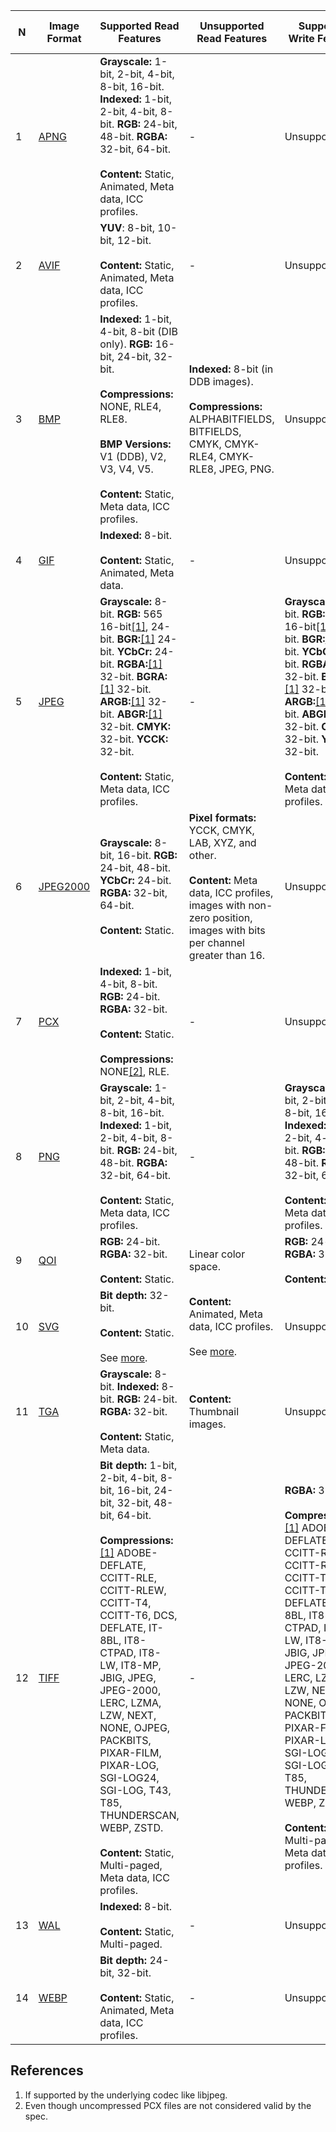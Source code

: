 | N  | Image Format                                                                 | Supported Read Features  | Unsupported Read Features | Supported Write Features | Unsupported Write Features | Dependencies |
| -- | ---------------------------------------------------------------------------- | ------------------------ | ------------------------- | ------------------------ | -------------------------- | ------------ |
| 1  | [APNG](https://wikipedia.org/wiki/APNG)                                      | **Grayscale:** 1-bit, 2-bit, 4-bit, 8-bit, 16-bit. **Indexed:** 1-bit, 2-bit, 4-bit, 8-bit. **RGB:** 24-bit, 48-bit. **RGBA:** 32-bit, 64-bit. <br/><br/>**Content:** Static, Animated, Meta data, ICC profiles. | - | Unsupported | - | libpng+APNG patch |
| 2  | [AVIF](https://wikipedia.org/wiki/AV1#AV1_Image_File_Format_(AVIF))          | **YUV**: 8-bit, 10-bit, 12-bit. <br/><br/>**Content:** Static, Animated, Meta data, ICC profiles. | - | Unsupported | - | libavif |
| 3  | [BMP](https://wikipedia.org/wiki/BMP_file_format)                            | **Indexed:** 1-bit, 4-bit, 8-bit (DIB only). **RGB:** 16-bit, 24-bit, 32-bit. <br/><br/>**Compressions:** NONE, RLE4, RLE8. <br/><br/>**BMP Versions:** V1 (DDB), V2, V3, V4, V5. <br/><br/>**Content:** Static, Meta data, ICC profiles. | **Indexed:** 8-bit (in DDB images). <br/><br/>**Compressions:** ALPHABITFIELDS, BITFIELDS, CMYK, CMYK-RLE4, CMYK-RLE8, JPEG, PNG. | Unsupported | - | - |
| 4  | [GIF](https://wikipedia.org/wiki/GIF)                                        | **Indexed:** 8-bit. <br/><br/>**Content:** Static, Animated, Meta data. | - | Unsupported | - | giflib |
| 5  | [JPEG](https://wikipedia.org/wiki/JPEG)                                      | **Grayscale:** 8-bit. **RGB:** 565 16-bit[[1]](#star-underlying), 24-bit. **BGR:**[[1]](#star-underlying) 24-bit. **YCbCr:** 24-bit. **RGBA:**[[1]](#star-underlying) 32-bit. **BGRA:**[[1]](#star-underlying) 32-bit. **ARGB:**[[1]](#star-underlying) 32-bit. **ABGR:**[[1]](#star-underlying) 32-bit. **CMYK:** 32-bit. **YCCK:** 32-bit. <br/><br/>**Content:** Static, Meta data, ICC profiles. | - | **Grayscale:** 8-bit. **RGB:** 565 16-bit[[1]](#star-underlying), 24-bit. **BGR:**[[1]](#star-underlying) 24-bit. **YCbCr:** 24-bit. **RGBA:**[[1]](#star-underlying) 32-bit. **BGRA:**[[1]](#star-underlying) 32-bit. **ARGB:**[[1]](#star-underlying) 32-bit. **ABGR:**[[1]](#star-underlying) 32-bit. **CMYK:** 32-bit. **YCCK:** 32-bit. <br/><br/>**Content:** Static, Meta data, ICC profiles. | - | libjpeg or libjpeg-turbo |
| 6  | [JPEG2000](https://wikipedia.org/wiki/JPEG_2000)                             | **Grayscale:** 8-bit, 16-bit. **RGB:** 24-bit, 48-bit. **YCbCr:** 24-bit. **RGBA:** 32-bit, 64-bit. <br/><br/>**Content:** Static. | **Pixel formats:** YCCK, CMYK, LAB, XYZ, and other. <br/><br/>**Content:** Meta data, ICC profiles, images with non-zero position, images with bits per channel greater than 16. | Unsupported | - | jasper |
| 7  | [PCX](https://wikipedia.org/wiki/PCX)                                        | **Indexed:** 1-bit, 4-bit, 8-bit. **RGB:** 24-bit. **RGBA:** 32-bit. <br/><br/>**Content:** Static. <br/><br/>**Compressions:** NONE[[2]](#star-pcx-rle), RLE. | - | Unsupported | - | - |
| 8  | [PNG](https://wikipedia.org/wiki/Portable_Network_Graphics)                  | **Grayscale:** 1-bit, 2-bit, 4-bit, 8-bit, 16-bit. **Indexed:** 1-bit, 2-bit, 4-bit, 8-bit. **RGB:** 24-bit, 48-bit. **RGBA:** 32-bit, 64-bit. <br/><br/>**Content:** Static, Meta data, ICC profiles. | - | **Grayscale:** 1-bit, 2-bit, 4-bit, 8-bit, 16-bit. **Indexed:** 1-bit, 2-bit, 4-bit, 8-bit. **RGB:** 24-bit, 48-bit. **RGBA:** 32-bit, 64-bit. <br/><br/>**Content:** Static, Meta data, ICC profiles. | - | libpng |
| 9  | [QOI](https://phoboslab.org/log/2021/11/qoi-fast-lossless-image-compression) | **RGB:** 24-bit. **RGBA:** 32-bit. <br/><br/>**Content:** Static. | Linear color space. | **RGB:** 24-bit. **RGBA:** 32-bit. <br/><br/>**Content:** Static. | Linear color space. | - |
| 10 | [SVG](https://wikipedia.org/wiki/Scalable_Vector_Graphics)                   | **Bit depth:** 32-bit. <br/><br/>**Content:** Static. <br/><br/>See [more](https://razrfalcon.github.io/resvg-test-suite/svg-support-table.html). | **Content:** Animated, Meta data, ICC profiles. <br/><br/>See [more](https://razrfalcon.github.io/resvg-test-suite/svg-support-table.html). | Unsupported | - | resvg |
| 11 | [TGA](https://wikipedia.org/wiki/Truevision_TGA)                             | **Grayscale:** 8-bit. **Indexed:** 8-bit. **RGB:** 24-bit. **RGBA:** 32-bit. <br/><br/>**Content:** Static, Meta data. | **Content:** Thumbnail images. | Unsupported | - | - |
| 12 | [TIFF](https://wikipedia.org/wiki/TIFF)                                      | **Bit depth:** 1-bit, 2-bit, 4-bit, 8-bit, 16-bit, 24-bit, 32-bit, 48-bit, 64-bit. <br/><br/>**Compressions:**[[1]](#star-underlying) ADOBE-DEFLATE, CCITT-RLE, CCITT-RLEW, CCITT-T4, CCITT-T6, DCS, DEFLATE, IT-8BL, IT8-CTPAD, IT8-LW, IT8-MP, JBIG, JPEG, JPEG-2000, LERC, LZMA, LZW, NEXT, NONE, OJPEG, PACKBITS, PIXAR-FILM, PIXAR-LOG, SGI-LOG24, SGI-LOG, T43, T85, THUNDERSCAN, WEBP, ZSTD. <br/><br/>**Content:** Static, Multi-paged, Meta data, ICC profiles. | - | **RGBA:** 32-bit. <br/><br/>**Compressions:**[[1]](#star-underlying) ADOBE-DEFLATE, CCITT-RLE, CCITT-RLEW, CCITT-T4, CCITT-T6, DCS, DEFLATE, IT-8BL, IT8-CTPAD, IT8-LW, IT8-MP, JBIG, JPEG, JPEG-2000, LERC, LZMA, LZW, NEXT, NONE, OJPEG, PACKBITS, PIXAR-FILM, PIXAR-LOG, SGI-LOG24, SGI-LOG, T43, T85, THUNDERSCAN, WEBP, ZSTD. <br/><br/>**Content:** Static, Multi-paged, Meta data, ICC profiles. | - | libtiff |
| 13 | [WAL](http://fileformats.archiveteam.org/wiki/Quake_2_Texture)               | **Indexed:** 8-bit. <br/><br/>**Content:** Static, Multi-paged. | - | Unsupported | - | - |
| 14 | [WEBP](https://wikipedia.org/wiki/WebP)                                      | **Bit depth:** 24-bit, 32-bit. <br/><br/>**Content:** Static, Animated, Meta data, ICC profiles. | - | Unsupported | - | libwebp |

## References

1. <a name="star-underlying"></a> If supported by the underlying codec like libjpeg.
1. <a name="star-pcx-rle"></a> Even though uncompressed PCX files are not considered valid by the spec.
